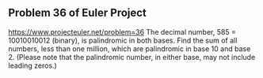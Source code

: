 ## Problem 36 of Euler Project 
https://www.projecteuler.net/problem=36
The decimal number, 585 = 10010010012 (binary), is palindromic in both bases.
Find the sum of all numbers, less than one million, which are palindromic in base 10 and base 2.
(Please note that the palindromic number, in either base, may not include leading zeros.)